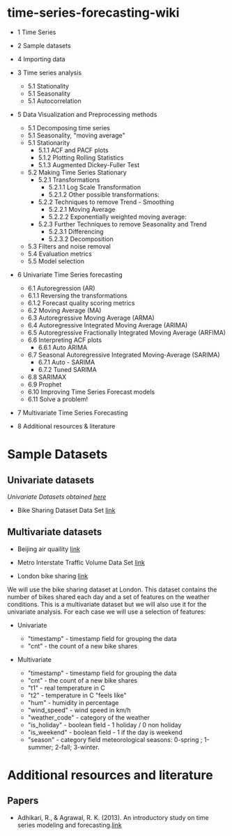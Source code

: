 # time-series-forecasting-wiki



* 1  Time Series
* 2  Sample datasets
* 4  Importing data
* 3  Time series analysis
  * 5.1  Stationality
  * 5.1  Seasonality 
  * 5.1  Autocorrelation
* 5  Data Visualization and Preprocessing methods
  * 5.1  Decomposing time series
  * 5.1  Seasonality, "moving average"  
  * 5.1  Stationarity  
    * 5.1.1  ACF and PACF plots
    * 5.1.2  Plotting Rolling Statistics
	* 5.1.3  Augmented Dickey-Fuller Test
  * 5.2  Making Time Series Stationary
	* 5.2.1  Transformations
	  * 5.2.1.1  Log Scale Transformation
	  * 5.2.1.2  Other possible transformations:
	* 5.2.2  Techniques to remove Trend - Smoothing
	  * 5.2.2.1  Moving Average
	  * 5.2.2.2  Exponentially weighted moving average:
	* 5.2.3  Further Techniques to remove Seasonality and Trend
	  * 5.2.3.1  Differencing
	  * 5.2.3.2  Decomposition
  * 5.3  Filters and noise removal
  * 5.4  Evaluation metrics
  * 5.5  Model selection
* 6  Univariate Time Series forecasting
  * 6.1  Autoregression (AR)
  * 6.1.1  Reversing the transformations
  * 6.1.2  Forecast quality scoring metrics
  * 6.2  Moving Average (MA)
  * 6.3  Autoregressive Moving Average (ARMA)
  * 6.4  Autoregressive Integrated Moving Average (ARIMA)
  * 6.5  Autoregressive Fractionally Integrated Moving Average (ARFIMA)
  * 6.6  Interpreting ACF plots
	* 6.6.1  Auto ARIMA
  * 6.7  Seasonal Autoregressive Integrated Moving-Average (SARIMA)
	* 6.7.1  Auto - SARIMA
	* 6.7.2  Tuned SARIMA
  * 6.8  SARIMAX
  * 6.9  Prophet
  * 6.10  Improving Time Series Forecast models
  * 6.11  Solve a problem!
  
* 7  Multivariate Time Series Forecasting

* 8  Additional resources & literature
  

# Sample Datasets
## Univariate datasets
*Univariate Datasets obtained [here](https://machinelearningmastery.com/time-series-datasets-for-machine-learning/)*

* Bike Sharing Dataset Data Set [link](https://archive.ics.uci.edu/ml/datasets/Bike+Sharing+Dataset)

## Multivariate datasets

* Beijing air quaility [link](https://archive.ics.uci.edu/ml/datasets/Beijing+Multi-Site+Air-Quality+Data)
* Metro Interstate Traffic Volume Data Set [link](https://archive.ics.uci.edu/ml/datasets/Beijing+Multi-Site+Air-Quality+Data)

* London bike sharing [link](https://www.kaggle.com/hmavrodiev/london-bike-sharing-dataset/data#_=_)

We will use the bike sharing dataset at London. This dataset contains the number of bikes shared each day and a set of features on the weather conditions. This is a multivariate dataset but we will also use it for the univariate analysis. For each case we will use a selection of features:

* Univariate
  * "timestamp" - timestamp field for grouping the data
  * "cnt" - the count of a new bike shares
  
* Multivariate 
  * "timestamp" - timestamp field for grouping the data
  * "cnt" - the count of a new bike shares
  * "t1" - real temperature in C
  * "t2" - temperature in C "feels like"
  * "hum" - humidity in percentage
  * "wind_speed" - wind speed in km/h
  * "weather_code" - category of the weather
  * "is_holiday" - boolean field - 1 holiday / 0 non holiday
  * "is_weekend" - boolean field - 1 if the day is weekend
  * "season" - category field meteorological seasons: 0-spring ; 1-summer; 2-fall; 3-winter.

# Additional resources and literature
## Papers

* Adhikari, R., & Agrawal, R. K. (2013). An introductory study on time series modeling and forecasting.[link](https://arxiv.org/ftp/arxiv/papers/1302/1302.6613.pdf)